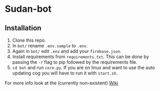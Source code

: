 # Sudan-bot
## Installation
1. Clone this repo.
2. In `bot/` rename `.env.sample` to `.env`.
3. Again in `bot/` edit `.env` and add your `firebase.json`.
4. Install requirements from `requirements.txt`. This can be done by passing the `-r` flag to pip followed by the requirements file.
5. `cd bot` and run `core.py`. If you are on linux and want to use the auto updating cog you will have to run it with `start.sh`.

For more info look at the (currently non-existent) [Wiki](https://github.com/TheSuperGamer20578/Sudan-bot/wiki)
